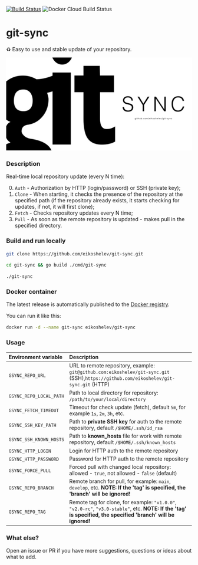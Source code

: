 [![Build Status](https://travis-ci.org/eikoshelev/git-sync.svg?branch=master)](https://travis-ci.org/eikoshelev/git-sync)
![Docker Cloud Build Status](https://img.shields.io/docker/cloud/build/eikoshelev/git-sync)

# git-sync

:recycle: Easy to use and stable update of your repository.
  
![alt text](assets/git-sync.png)
  
### Description
  
Real-time local repository update (every N time):

0. `Auth` - Authorization by HTTP (login/password) or SSH (private key);
1. `Clone` - When starting, it checks the presence of the repository at the specified path (if the repository already exists, it starts checking for updates, if not, it will first clone);
2. `Fetch` - Checks repository updates every N time;
3. `Pull` - As soon as the remote repository is updated - makes pull in the specified directory.

### Build and run locally

```bash
git clone https://github.com/eikoshelev/git-sync.git
```

```bash
cd git-sync && go build ./cmd/git-sync
```

```bash
./git-sync
```

### Docker container

The latest release is automatically published to the [Docker registry](https://hub.docker.com/r/eikoshelev/git-sync).

You can run it like this:

```bash
docker run -d --name git-sync eikoshelev/git-sync
```

### Usage
  
| **Environment variable** | **Description** |
| :--- | :--- |
|`GSYNC_REPO_URL`        | URL to remote repository, example: `git@github.com:eikoshelev/git-sync.git` (SSH),`https://github.com/eikoshelev/git-sync.git` (HTTP)
|`GSYNC_REPO_LOCAL_PATH` | Path to local directory for repository: `/path/to/your/local/directory`
|`GSYNC_FETCH_TIMEOUT`   | Timeout for check update (fetch), default `5m`, for example `1s`, `2m`, `3h`, etc.
|`GSYNC_SSH_KEY_PATH`    | Path to **private SSH key** for auth to the remote repository, default `/$HOME/.ssh/id_rsa`
|`GSYNC_SSH_KNOWN_HOSTS` | Path to **known_hosts** file for work with remote repository, default `/$HOME/.ssh/known_hosts`
|`GSYNC_HTTP_LOGIN`      | Login for HTTP auth to the remote repository
|`GSYNC_HTTP_PASSWORD`   | Password for HTTP auth to the remote repository
|`GSYNC_FORCE_PULL`      | Forced pull with changed local repository: allowed - `true`, not allowed - `false` (default)
|`GSYNC_REPO_BRANCH`     | Remote branch for pull, for example: `main`, `develop`, etc. **NOTE: If the 'tag' is specified, the 'branch' will be ignored!**
|`GSYNC_REPO_TAG`        | Remote tag for clone, for example: `"v1.0.0"`, `"v2.0-rc"`, `"v3.0-stable"`, etc. **NOTE: If the 'tag' is specified, the specified 'branch' will be ignored!**

### What else?

Open an issue or PR if you have more suggestions, questions or ideas about what to add.
